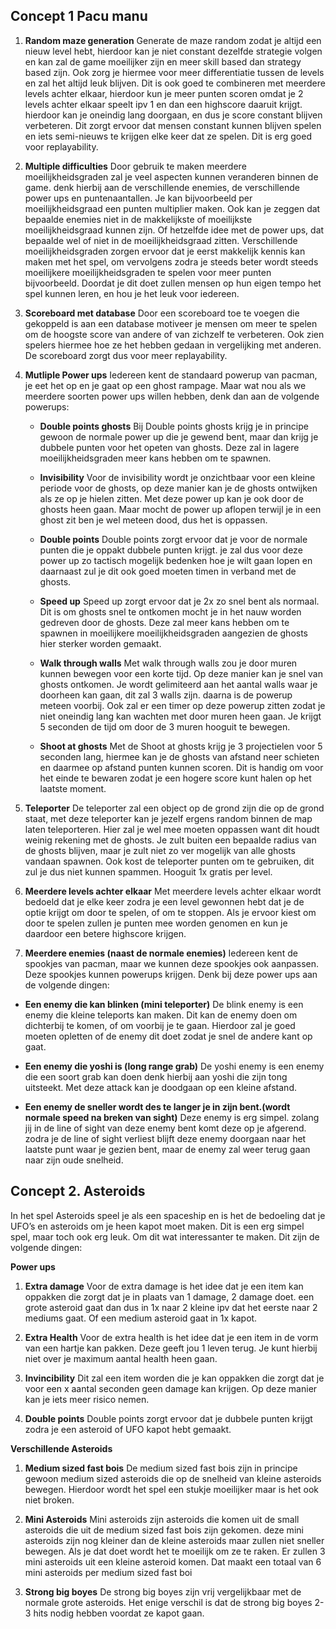 ## Concept 1 Pacu manu

1. **Random maze generation**
Generate de maze random zodat je altijd een nieuw level hebt, hierdoor kan je niet constant dezelfde strategie volgen en kan zal de game moeilijker zijn en meer skill based dan strategy based zijn. Ook zorg je hiermee voor meer differentiatie tussen de levels en zal het altijd leuk blijven. Dit is ook goed te combineren met meerdere levels achter elkaar, hierdoor kun je meer punten scoren omdat je 2 levels achter elkaar speelt ipv 1 en dan een highscore daaruit krijgt. hierdoor kan je oneindig lang doorgaan, en dus je score constant blijven verbeteren. Dit zorgt ervoor dat mensen constant kunnen blijven spelen en iets semi-nieuws te krijgen elke keer dat ze spelen. Dit is erg goed voor replayability.

2. **Multiple difficulties**
Door gebruik te maken meerdere moeilijkheidsgraden zal je veel aspecten kunnen 	veranderen binnen de game. denk hierbij aan de verschillende enemies, de verschillende power ups en puntenaantallen. Je kan bijvoorbeeld per		moeilijkheidsgraad een punten multiplier maken. Ook kan je zeggen dat bepaalde 	enemies niet in de makkelijkste of moeilijkste moeilijkheidsgraad kunnen zijn. Of hetzelfde idee met de power ups, dat bepaalde wel of niet in de moeilijkheidsgraad zitten. Verschillende moeilijkheidsgraden zorgen ervoor dat je eerst makkelijk kennis 	kan maken met het spel, om vervolgens zodra je steeds beter wordt steeds moeilijkere moeilijkheidsgraden te spelen voor meer punten bijvoorbeeld. Doordat je dit doet zullen mensen op hun eigen tempo het spel kunnen leren, en hou je het leuk voor iedereen.


3. **Scoreboard met database**
   Door een scoreboard toe te voegen die gekoppeld is aan een database motiveer je mensen om meer te spelen om de hoogste score van andere of van zichzelf te verbeteren. Ook zien spelers hiermee hoe ze het hebben gedaan in vergelijking met anderen. De scoreboard zorgt dus voor meer replayability.
   
4. **Mutliple Power ups**
   Iedereen kent de standaard powerup van pacman, je eet het op en je gaat op een ghost rampage. Maar wat nou als we meerdere soorten power ups willen hebben, denk dan aan de volgende powerups:

   - **Double points ghosts**
    Bij Double points ghosts krijg je in principe gewoon de normale power up die je gewend bent, maar dan krijg je dubbele punten voor het opeten van ghosts. Deze zal in lagere moeilijkheidsgraden meer kans hebben om te spawnen.

   - **Invisibility**
    Voor de invisibility wordt je onzichtbaar voor een kleine periode voor de ghosts, op deze manier kan je de ghosts ontwijken als ze op je hielen zitten. Met deze power up kan je ook door de ghosts heen gaan. Maar mocht de power up aflopen terwijl je in een ghost zit ben je wel meteen dood, dus het is oppassen.

   - **Double points**
    Double points zorgt ervoor dat je voor de normale punten die je oppakt dubbele punten krijgt. je zal dus voor deze power up zo tactisch mogelijk bedenken hoe je wilt gaan lopen en daarnaast zul je dit ook goed moeten timen in verband met de ghosts.

   - **Speed up**
    Speed up zorgt ervoor dat je 2x zo snel bent als normaal. Dit is om ghosts snel te ontkomen mocht je in het nauw worden gedreven door de ghosts. Deze zal meer kans hebben om te spawnen in moeilijkere moeilijkheidsgraden aangezien de ghosts hier sterker worden gemaakt.

   - **Walk through walls**
    Met walk through walls zou je door muren kunnen bewegen voor een korte tijd. Op deze manier kan je snel van ghosts ontkomen. Je wordt gelimiteerd aan het aantal walls waar je doorheen kan gaan, dit zal 3 walls zijn. daarna is de powerup meteen voorbij. Ook zal er een timer op deze powerup zitten zodat je niet oneindig lang kan wachten met door muren heen gaan. Je krijgt 5 seconden de tijd om door de 3 muren hooguit te bewegen.

   - **Shoot at ghosts**
    Met de Shoot at ghosts krijg je 3 projectielen voor 5 seconden lang, hiermee kan je de ghosts van afstand neer schieten en daarmee op afstand punten kunnen scoren. Dit is handig om voor het einde te bewaren zodat je een hogere score kunt halen op het laatste moment.

  5. **Teleporter**
    De teleporter zal een object op de grond zijn die op de grond staat, met deze teleporter kan je jezelf ergens random binnen de map laten teleporteren. Hier zal je wel mee moeten oppassen want dit houdt weinig rekening met de ghosts. Je zult buiten een bepaalde radius van de ghosts blijven, maar je zult niet zo ver mogelijk van alle ghosts vandaan spawnen. Ook kost de teleporter punten om te gebruiken, dit zul je dus niet kunnen spammen. Hooguit 1x gratis per level.

  6. **Meerdere levels achter elkaar**
    Met meerdere levels achter elkaar wordt bedoeld dat je elke keer zodra je een level gewonnen hebt dat je de optie krijgt om door te spelen, of om te stoppen. Als je ervoor kiest om door te spelen zullen je punten mee worden genomen en kun je daardoor een betere highscore krijgen.

  7. **Meerdere enemies (naast de normale enemies)**
    Iedereen kent de spookjes van pacman, maar we kunnen deze spookjes ook aanpassen. Deze spookjes kunnen powerups krijgen. Denk bij deze power ups aan de volgende dingen:

  - **Een enemy die kan blinken (mini teleporter)**
    De blink enemy is een enemy die kleine teleports kan maken. Dit kan de enemy doen om dichterbij te komen, of om voorbij je te gaan. Hierdoor zal je goed moeten opletten of de enemy dit doet zodat je snel de andere kant op gaat.

  - **Een enemy die yoshi is (long range grab)**
    De yoshi enemy is een enemy die een soort grab kan doen denk hierbij aan yoshi die zijn tong uitsteekt. Met deze attack kan je doodgaan op een kleine afstand.

  - **Een enemy de sneller wordt des te langer je in zijn bent.(wordt normale speed na breken van sight)**
    Deze enemy is erg simpel. zolang jij in de line of sight van deze enemy bent komt deze op je afgerend. zodra je de line of sight verliest blijft deze enemy doorgaan naar het laatste punt waar je gezien bent, maar de enemy zal weer terug gaan naar zijn oude snelheid.

## Concept 2. Asteroids

In het spel Asteroids speel je als een spaceship en is het de bedoeling dat je UFO’s en asteroids om je heen kapot moet maken. Dit is een erg simpel spel, maar toch ook erg leuk. 
Om dit wat interessanter te maken. Dit zijn de volgende dingen:

**Power ups**
1. **Extra damage**
   Voor de extra damage is het idee dat je een item kan oppakken die zorgt dat je in plaats van 1 damage, 2 damage doet. een grote asteroid gaat dan dus in 1x naar 2 kleine ipv dat het eerste naar 2 mediums gaat. Of een medium asteroid gaat in 1x kapot.

2. **Extra Health**
   Voor de extra health is het idee dat je een item in de vorm van een hartje kan pakken. Deze geeft jou 1 leven terug. Je kunt hierbij niet over je maximum aantal health heen gaan.

3. **Invincibility**
   Dit zal een item worden die je kan oppakken die zorgt dat je voor een x aantal seconden geen damage kan krijgen. Op deze manier kan je iets meer risico nemen. 

4. **Double points**
    Double points zorgt ervoor dat je dubbele punten krijgt zodra je een asteroid of UFO kapot hebt gemaakt.
    
**Verschillende Asteroids**
1. **Medium sized fast bois**
   De medium sized fast bois zijn in principe gewoon medium sized asteroids die op de snelheid van kleine asteroids bewegen. Hierdoor wordt het spel een stukje moeilijker maar is het ook niet broken.

2. **Mini Asteroids**
   Mini asteroids zijn asteroids die komen uit de small asteroids die uit de medium sized fast bois zijn gekomen. deze mini asteroids zijn nog kleiner dan de kleine asteroids maar zullen niet sneller bewegen. Als je dat doet wordt het te moeilijk om ze te raken. Er zullen 3 mini asteroids uit een kleine asteroid komen. Dat maakt een totaal van 6 mini asteroids per medium sized fast boi
3. **Strong big boyes**
   De strong big boyes zijn vrij vergelijkbaar met de normale grote asteroids. Het enige verschil is dat de strong big boyes 2-3 hits nodig hebben voordat ze kapot gaan.
